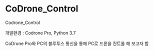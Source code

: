 # CoDrone_Control
Codrone_Control 

개발환경 : Codrone Pro, Python 3.7

CoDrone Pro와 PC의 블루투스 통신을 통해 PC로 드론을 컨트롤 해 보고자 함
